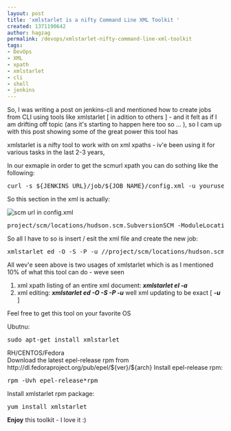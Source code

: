 ```yaml
---
layout: post
title: 'xmlstarlet is a nifty Command Line XML Toolkit '
created: 1371190642
author: hagzag
permalink: /devops/xmlstarlet-nifty-command-line-xml-toolkit
tags:
- DevOps
- XML
- xpath
- xmlstarlet
- cli
- shell
- jenkins
---
```

<p>So, I was writing a post on jenkins-cli and mentioned how to create jobs from CLI using tools like xmlstarlet [ in adition to others ] - and it felt as if I am drifting off topic (ans it&#39;s starting to happen here too so ... ), so I cam up with this post showing some of the great power this tool has</p>
<p>xmlstarlet is a nifty tool to work with on xml xpaths - iv&#39;e been using it for various tasks in the last 2-3 years,</p>
<p>In our exmaple in order to get the scmurl xpath you can do sothing like the following:</p>
<pre>
curl -s ${JENKINS_URL}/job/${JOB_NAME}/config.xml -u youruser:yourpasswd | xmlstarlet el -a</pre>
<p>So this section in the xml is actually:</p>
<p><img alt="scm url in config.xml" src="http://www.tikalk.com/files/upload/29/in_job_config_xml.png" /></p>
<pre>
project/scm/locations/hudson.scm.SubversionSCM_-ModuleLocation/remote</pre>
<p>So all I have to so is insert / esit the xml file and create the new job:</p>
<pre>
xmlstarlet ed -O -S -P -u //project/scm/locations/hudson.scm.SubversionSCM_-ModuleLocation/remote -v &quot;${scm_url}&quot;</pre>
<p>All wev&#39;e seen above is two usages of xmlstarlet which is as I mentioned 10% of what this tool can do - weve seen&nbsp;</p>
<ol>
	<li>
		xml xpath listing of an entire xml document: <em><strong>xmlstarlet el -a</strong></em></li>
	<li>
		xml editing: <em><strong>xmlstarlet ed -O -S -P -u</strong></em> well xml updating to be exact [ <em><strong>-u</strong></em> ]</li>
</ol>
<p>Feel free to get this tool on your favorite OS</p>
<p class="rteindent1">Ubutnu:</p>
<pre class="rteindent1">
sudo apt-get install xmlstarlet</pre>
<p class="rteindent1">RH/CENTOS/Fedora<br />
	Download the latest epel-release rpm from http://dl.fedoraproject.org/pub/epel/${ver}/${arch} Install epel-release rpm:</p>
<pre class="rteindent1">
rpm -Uvh epel-release*rpm</pre>
<p class="rteindent1">Install xmlstarlet rpm package:</p>
<pre class="rteindent1">
yum install xmlstarlet</pre>
<p><b>Enjoy</b> this toolkit - I love it :)</p>
